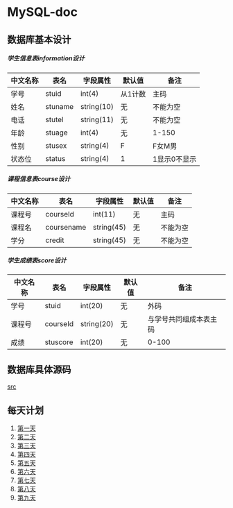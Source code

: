 # MySQL-doc
## 数据库基本设计
##### 学生信息表information设计
| 中文名称 | 表名 | 字段属性 | 默认值 | 备注 |
|---------|-----|---------|-------|------|
| 学号 | stuid | int(4) | 从1计数 | 主码 |
| 姓名 | stuname | string(10) | 无 | 不能为空 |
| 电话 | stutel | string(11) | 无 | 不能为空 |
| 年龄 | stuage | int(4) | 无 | 1-150 |
| 性别 | stusex | string(4) | F | F女M男 |
| 状态位 | status | string(4) | 1 | 1显示0不显示|


##### 课程信息表course设计
| 中文名称 | 表名 | 字段属性 | 默认值 | 备注 |
|---------|-----|---------|-------|------|
| 课程号 | courseId | int(11) | 无 | 主码 |
| 课程名 | coursename | string(45) | 无 | 不能为空 |
| 学分  | credit | string(45) | 无 | 不能为空 |


##### 学生成绩表score设计
| 中文名称 | 表名 | 字段属性 | 默认值 | 备注 |
|---------|-----|---------|-------|------|
| 学号 | stuid | int(20) | 无 | 外码 |
| 课程号 | courseId | string(20) | 无 | 与学号共同组成本表主码 |
| 成绩 | stuscore | int(20) | 无 | 0-100 |

## 数据库具体源码
[src](https://github.com/Njuliet/code)

## 每天计划
1. [第一天](https://github.com/Njuliet/MySQL-doc/blob/master/20170612.md)
2. [第二天](https://github.com/Njuliet/MySQL-doc/blob/master/20170613.md)
3. [第三天](https://github.com/Njuliet/MySQL-doc/blob/master/20160614.md)
4. [第四天](https://github.com/Njuliet/MySQL-doc/blob/master/20170615.md)
5. [第五天](https://github.com/Njuliet/MySQL-doc/blob/master/20170616.md)
6. [第六天](https://github.com/Njuliet/MySQL-doc/blob/master/20170619.md)
7. [第七天](https://github.com/Njuliet/MySQL-doc/blob/master/20170620.md)
8. [第八天](https://github.com/Njuliet/MySQL-doc/blob/master/20170621.md)
9. [第九天](https://github.com/Njuliet/MySQL-doc/blob/master/20170622.md)
